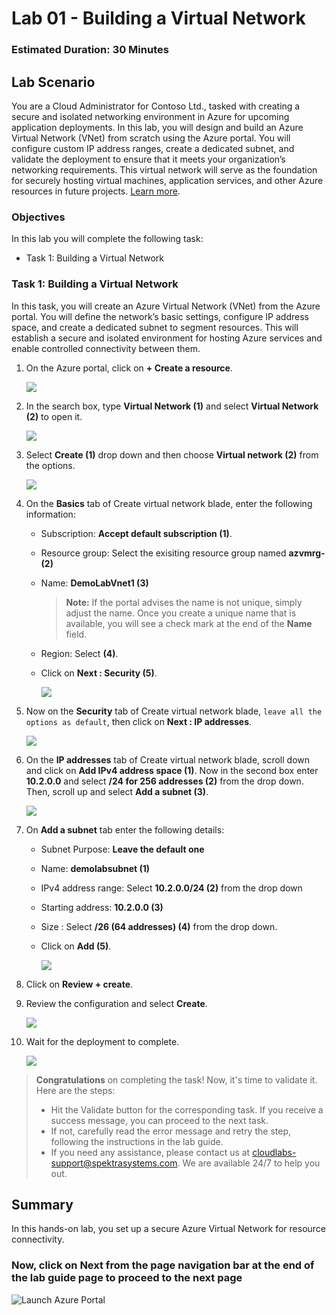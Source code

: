# Lab 01 - Building a Virtual Network

### Estimated Duration: 30 Minutes

## Lab Scenario

You are a Cloud Administrator for Contoso Ltd., tasked with creating a secure and isolated networking environment in Azure for upcoming application deployments. In this lab, you will design and build an Azure Virtual Network (VNet) from scratch using the Azure portal. You will configure custom IP address ranges, create a dedicated subnet, and validate the deployment to ensure that it meets your organization’s networking requirements. This virtual network will serve as the foundation for securely hosting virtual machines, application services, and other Azure resources in future projects. [Learn more](https://docs.microsoft.com/en-us/azure/virtual-network/virtual-networks-overview).

### Objectives

In this lab you will complete the following task:

- Task 1: Building a Virtual Network

### Task 1: Building a Virtual Network

In this task, you will create an Azure Virtual Network (VNet) from the Azure portal. You will define the network’s basic settings, configure IP address space, and create a dedicated subnet to segment resources. This will establish a secure and isolated environment for hosting Azure services and enable controlled connectivity between them.

1. On the Azure portal, click on **+ Create a resource**.

    ![](../instructions/images/Lab0-00.png)
    
2. In the search box, type **Virtual Network (1)** and select **Virtual Network (2)** to open it.

     ![](../instructions/images/Lab0-01.png)
     
3. Select **Create (1)** drop down and then choose **Virtual network (2)** from the options.

      ![](../instructions/images/Lab0-02.png)
      
4. On the **Basics** tab of Create virtual network blade, enter the following information:
    
    -  Subscription: **Accept default subscription (1)**.
    
    -  Resource group: Select the exisiting resource group named **azvmrg-<inject key="Deployment ID" enableCopy="false"/> (2)**
    
    -  Name: **DemoLabVnet1 (3)**
    
       > **Note:** If the portal advises the name is not unique, simply adjust the name. Once you create a unique name that is available, you will see a check mark at the end of the **Name** field.

    -  Region: Select **<inject key="Region" enableCopy="false"/>** **(4)**.

    -  Click on **Next : Security (5)**.

       ![](../instructions/images/Lab0-03.png)
    
5. Now on the **Security** tab of Create virtual network blade, `leave all the options as default`, then click on **Next : IP addresses**.

    ![](images/Lab0-04.png)

6. On the **IP addresses** tab of Create virtual network blade, scroll down and click on **Add IPv4 address space (1)**. Now in the second box enter **10.2.0.0** and select **/24 for 256 addresses (2)** from the drop down. Then, scroll up and select **Add a subnet (3)**.    

    ![](images/Lab0-05.png)

7.  On **Add a subnet** tab enter the following details: 

      - Subnet Purpose: **Leave the default one**
   
      - Name: **demolabsubnet (1)**

      - IPv4 address range: Select **10.2.0.0/24 (2)** from the drop down
      
      - Starting address: **10.2.0.0 (3)**
      
      - Size : Select **/26 (64 addresses) (4)** from the drop down.
      
      - Click on **Add (5)**. 

        ![](../instructions/images/Lab0-06.png)

8. Click on **Review + create**.
     
9. Review the configuration and select **Create**.

    ![](images/Lab0-07.png)

10. Wait for the deployment to complete.

    ![](images/Lab0-08.png)

> **Congratulations** on completing the task! Now, it's time to validate it. Here are the steps:
> - Hit the Validate button for the corresponding task. If you receive a success message, you can proceed to the next task.
> - If not, carefully read the error message and retry the step, following the instructions in the lab guide. 
> - If you need any assistance, please contact us at cloudlabs-support@spektrasystems.com. We are available 24/7 to help you out.    

<validation step="2c2d3a0e-0590-4a36-9c5f-20f1da567eab" />


    
## Summary

In this hands-on lab, you set up a secure Azure Virtual Network for resource connectivity.

### Now, click on **Next** from the page navigation bar at the end of the lab guide page to proceed to the next page

   ![Launch Azure Portal](../instructions/images/avm-18.png)
